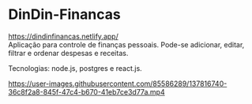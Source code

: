 # DinDin-Financas


 https://dindinfinancas.netlify.app/                                         
Aplicação para controle de finanças pessoais.
Pode-se adicionar, editar, filtrar e ordenar despesas e receitas.

Tecnologias: node.js, postgres e react.js.

https://user-images.githubusercontent.com/85586289/137816740-36c8f2a8-845f-47c4-b670-41eb7ce3d77a.mp4

